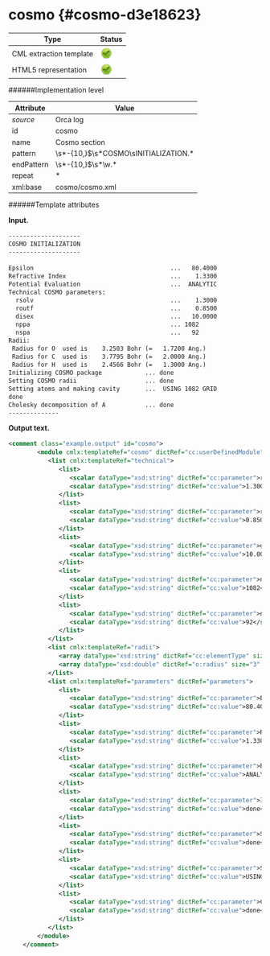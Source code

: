 # cosmo {#cosmo-d3e18623}


| Type                                                                                                                                                | Status                                                                                                                                              |
|----|----|
| CML extraction template                                                                                                                             | ![](/imgs/Total.png)                                                                                                                                |
| HTML5 representation                                                                                                                                | ![](/imgs/Total.png)                                                                                                                                |

######Implementation level

| Attribute                                                                                                                                           | Value                                                                                                                                               |
|----|----|
| *source*                                                                                                                                            | Orca log                                                                                                                                            |
| id                                                                                                                                                  | cosmo                                                                                                                                               |
| name                                                                                                                                                | Cosmo section                                                                                                                                       |
| pattern                                                                                                                                             | \\s\*-{10,}\$\\s\*COSMO\\sINITIALIZATION.\*                                                                                                         |
| endPattern                                                                                                                                          | \\s\*-{10,}\$\\s\*\\w.\*                                                                                                                            |
| repeat                                                                                                                                              | \*                                                                                                                                                  |
| xml:base                                                                                                                                            | cosmo/cosmo.xml                                                                                                                                     |

######Template attributes

**Input.**

    --------------------
    COSMO INITIALIZATION
    --------------------

    Epsilon                                      ...   80.4000
    Refractive Index                             ...    1.3300
    Potential Evaluation                         ...  ANALYTIC
    Technical COSMO parameters:
      rsolv                                      ...    1.3000
      routf                                      ...    0.8500
      disex                                      ...   10.0000
      nppa                                       ... 1082   
      nspa                                       ...   92   
    Radii:
     Radius for O  used is    3.2503 Bohr (=   1.7200 Ang.)
     Radius for C  used is    3.7795 Bohr (=   2.0000 Ang.)
     Radius for H  used is    2.4566 Bohr (=   1.3000 Ang.)
    Initializing COSMO package            ... done
    Setting COSMO radii                   ... done
    Setting atoms and making cavity       ...  USING 1082 GRID
    done
    Cholesky decomposition of A           ... done
    --------------

**Output text.**

```xml
<comment class="example.output" id="cosmo">
        <module cmlx:templateRef="cosmo" dictRef="cc:userDefinedModule">
           <list cmlx:templateRef="technical">
              <list>
                 <scalar dataType="xsd:string" dictRef="cc:parameter">rsolv</scalar>
                 <scalar dataType="xsd:string" dictRef="cc:value">1.3000</scalar>
              </list>
              <list>
                 <scalar dataType="xsd:string" dictRef="cc:parameter">routf</scalar>
                 <scalar dataType="xsd:string" dictRef="cc:value">0.8500</scalar>
              </list>
              <list>
                 <scalar dataType="xsd:string" dictRef="cc:parameter">disex</scalar>
                 <scalar dataType="xsd:string" dictRef="cc:value">10.0000</scalar>
              </list>
              <list>
                 <scalar dataType="xsd:string" dictRef="cc:parameter">nppa</scalar>
                 <scalar dataType="xsd:string" dictRef="cc:value">1082</scalar>
              </list>
              <list>
                 <scalar dataType="xsd:string" dictRef="cc:parameter">nspa</scalar>
                 <scalar dataType="xsd:string" dictRef="cc:value">92</scalar>
              </list>
           </list>
           <list cmlx:templateRef="radii">
              <array dataType="xsd:string" dictRef="cc:elementType" size="3">O C H</array>
              <array dataType="xsd:double" dictRef="o:radius" size="3" units="nonsi:angstrom">1.7200 2.0000 1.3000</array>
           </list>
           <list cmlx:templateRef="parameters" dictRef="parameters">
              <list>
                 <scalar dataType="xsd:string" dictRef="cc:parameter">Epsilon</scalar>
                 <scalar dataType="xsd:string" dictRef="cc:value">80.4000</scalar>
              </list>
              <list>
                 <scalar dataType="xsd:string" dictRef="cc:parameter">Refractive Index</scalar>
                 <scalar dataType="xsd:string" dictRef="cc:value">1.3300</scalar>
              </list>
              <list>
                 <scalar dataType="xsd:string" dictRef="cc:parameter">Potential Evaluation</scalar>
                 <scalar dataType="xsd:string" dictRef="cc:value">ANALYTIC</scalar>
              </list>
              <list>
                 <scalar dataType="xsd:string" dictRef="cc:parameter">Initializing COSMO package</scalar>
                 <scalar dataType="xsd:string" dictRef="cc:value">done</scalar>
              </list>
              <list>
                 <scalar dataType="xsd:string" dictRef="cc:parameter">Setting COSMO radii</scalar>
                 <scalar dataType="xsd:string" dictRef="cc:value">done</scalar>
              </list>
              <list>
                 <scalar dataType="xsd:string" dictRef="cc:parameter">Setting atoms and making cavity</scalar>
                 <scalar dataType="xsd:string" dictRef="cc:value">USING 1082 GRID</scalar>
              </list>
              <list>
                 <scalar dataType="xsd:string" dictRef="cc:parameter">Cholesky decomposition of A</scalar>
                 <scalar dataType="xsd:string" dictRef="cc:value">done</scalar>
              </list>
           </list>
        </module>
    </comment>
```
